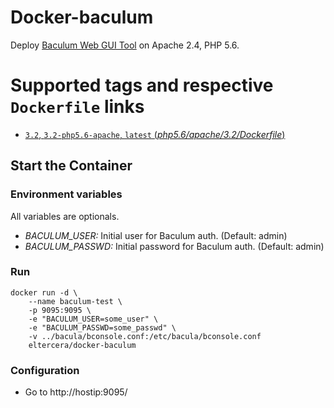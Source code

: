 # Docker-baculum

Deploy [Baculum Web GUI Tool](http://www.bacula.org/7.4.x-manuals/en/console/Baculum_Web_GUI_Tool.html) on Apache 2.4, PHP 5.6.

# Supported tags and respective `Dockerfile` links

- [`3.2`, `3.2-php5.6-apache`, `latest` (*php5.6/apache/3.2/Dockerfile*)](https://bitbucket.org/eltercera/docker-processmaker/src/50849e0f18306ad18cb397848431edf834bc1503/php5.6/apache/3.2/Dockerfile?at=master&fileviewer=file-view-default)


## Start the Container

### Environment variables
All variables are optionals.

* *BACULUM_USER:* Initial user for Baculum auth. (Default: admin)
* *BACULUM_PASSWD:* Initial password for Baculum auth. (Default: admin)

### Run

```
docker run -d \
    --name baculum-test \
    -p 9095:9095 \
    -e "BACULUM_USER=some_user" \
    -e "BACULUM_PASSWD=some_passwd" \
    -v ../bacula/bconsole.conf:/etc/bacula/bconsole.conf
    eltercera/docker-baculum
```

### Configuration

* Go to  http://hostip:9095/
